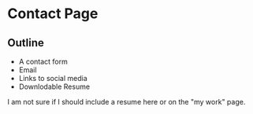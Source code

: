 # Contact Page

## Outline
- A contact form
- Email
- Links to social media
- Downlodable Resume 

I am not sure if I should include a resume here or on the "my work" page.